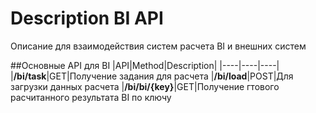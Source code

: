 # Description BI API
Описание для взаимодействия систем расчета ВI и внешних систем


##Основные API для BI
|API|Method|Description|
|----|----|----|
|**/bi/task**|GET|Получение задания для расчета
|**/bi/load**|POST|Для загрузки данных расчета
|**/bi/bi/{key}**|GET|Получение гтового расчитанного результата BI по ключу
